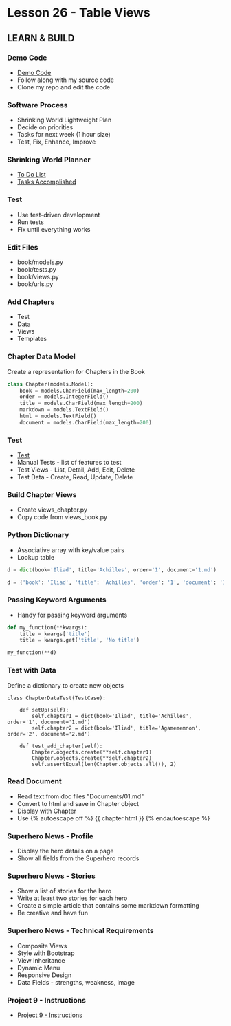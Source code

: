# Lesson 26 - Table Views

## LEARN & BUILD  

### Demo Code
* [Demo Code](https://github.com/Mark-Seaman/BACS350/tree/main/week9/BookBuilder)
* Follow along with my source code
* Clone my repo and edit the code


### Software Process
* Shrinking World Lightweight Plan
* Decide on priorities
* Tasks for next week (1 hour size)
* Test, Fix, Enhance, Improve


### Shrinking World Planner
* [To Do List](https://github.com/Mark-Seaman/BACS350/blob/main/week9/BookBuilder/Documents/ToDo.md)
* [Tasks Accomplished](https://github.com/Mark-Seaman/BACS350/blob/main/week9/BookBuilder/Documents/Done.md)


### Test
* Use test-driven development
* Run tests
* Fix until everything works


### Edit Files
* book/models.py
* book/tests.py
* book/views.py
* book/urls.py


### Add Chapters
* Test
* Data
* Views
* Templates


### Chapter Data Model
Create a representation for Chapters in the Book

```python
class Chapter(models.Model):
    book = models.CharField(max_length=200)
    order = models.IntegerField()
    title = models.CharField(max_length=200)
    markdown = models.TextField()
    html = models.TextField()
    document = models.CharField(max_length=200)
```


### Test 
* [Test](https://github.com/Mark-Seaman/BACS350/blob/main/week9/BookBuilder/Documents/Test.md)
* Manual Tests - list of features to test
* Test Views - List, Detail, Add, Edit, Delete
* Test Data - Create, Read, Update, Delete


### Build Chapter Views
* Create views_chapter.py
* Copy code from views_book.py


### Python Dictionary
* Associative array with key/value pairs
* Lookup table

```python
d = dict(book='Iliad', title='Achilles', order='1', document='1.md')

d = {'book': 'Iliad', 'title': 'Achilles', 'order': '1', 'document': '1.md'}
```

### Passing Keyword Arguments
* Handy for passing keyword arguments

```python
def my_function(**kwargs):
    title = kwargs['title']
    title = kwargs.get('title', 'No title')

my_function(**d)
```


### Test with Data

Define a dictionary to create new objects

    class ChapterDataTest(TestCase):

        def setUp(self):
            self.chapter1 = dict(book='Iliad', title='Achilles', order='1', document='1.md')
            self.chapter2 = dict(book='Iliad', title='Agamememnon', order='2', document='2.md')

        def test_add_chapter(self):
            Chapter.objects.create(**self.chapter1)
            Chapter.objects.create(**self.chapter2)
            self.assertEqual(len(Chapter.objects.all()), 2)


### Read Document
* Read text from doc files "Documents/01.md"
* Convert to html and save in Chapter object
* Display with Chapter
* Use {% autoescape off %} {{ chapter.html }} {% endautoescape %}



### Superhero News - Profile
* Display the hero details on a page
* Show all fields from the Superhero records


### Superhero News - Stories
* Show a list of stories for the hero
* Write at least two stories for each hero
* Create a simple article that contains some markdown formatting
* Be creative and have fun


### Superhero News - Technical Requirements
* Composite Views
* Style with Bootstrap
* View Inheritance
* Dynamic Menu
* Responsive Design
* Data Fields - strengths, weakness, image


### Project 9 - Instructions
* [Project 9 - Instructions](/course/bacs350/project/09)


